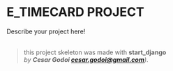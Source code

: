 # E_TIMECARD PROJECT

Describe your project here!  
<br>

> this project skeleton was made with **start_django**  
> _by **Cesar Godoi <cesar.godoi@gmail.com>**)_.
